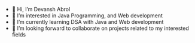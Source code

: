 - 👋 Hi, I’m Devansh Abrol
- 👀 I’m interested in Java Programming, and Web development
- 🌱 I’m currently learning DSA with Java and Web development
- 💞️ I’m looking forward to collaborate on projects related to my interested fields

<!---
devansh1503/devansh1503 is a ✨ special ✨ repository because its `README.md` (this file) appears on your GitHub profile.
You can click the Preview link to take a look at your changes.
--->
